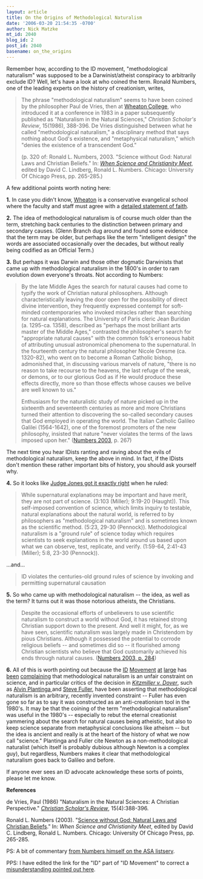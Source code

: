 ```yaml
---
layout: article
title: On the Origins of Methodological Naturalism
date: '2006-03-20 21:54:35 -0700'
author: Nick Matzke
mt_id: 2040
blog_id: 2
post_id: 2040
basename: on_the_origins
---
```

Remember how, according to the ID movement,  "methodological naturalism" was supposed to be a Darwinist/atheist conspiracy to arbitrarily exclude ID?  Well, let's have a look at who coined the term.  Ronald Numbers, one of the leading experts on the history of creationism, writes,

> The phrase "methodological naturalism" seems to have been coined by the philosopher Paul de Vries, then at [Wheaton College](http://www.wheaton.edu/), who introduced it at a conference in 1983 in a paper subsequently published as "Naturalism in the Natural Sciences," _Christian Scholar's Review_, 15(1986),  388-396.  De Vries distinguished between what he called "methodological naturalism," a disciplinary method that says nothing about God's existence, and "metaphysical naturalism," which "denies the existence of a transcendent God."
> 
> (p. 320 of: Ronald L. Numbers, 2003. "Science without God: Natural Laws and Christian Beliefs." In: [_When Science and Christianity Meet_](http://www.amazon.com/gp/product/0226482146/), edited by David C. Lindberg, Ronald L. Numbers. Chicago: University Of Chicago Press, pp. 265-285.)

A few additional points worth noting here:

**1.** In case you didn't know, [Wheaton](http://www.wheaton.edu/) is a conservative evangelical school where the faculty and staff must agree with a [detailed statement of faith](http://www.wheaton.edu/welcome/mission.html#faith).

**2.** The idea of methodological naturalism is of course much older than the term, stretching back centuries to the distinction between primary and secondary causes. (Glenn Branch dug around and found some evidence that the term may be older, but perhaps like the term "intelligent design" the words are associated occasionally over the decades, but without really being codified as an Official Term.)

**3.** But perhaps it was Darwin and those other dogmatic Darwinists that came up with methodological naturalism in the 1800's in order to ram evolution down everyone's throats.  Not according to Numbers:

> By the late Middle Ages the search for natural causes had come to typify the work of Christian natural philosophers.  Although characteristically leaving the door open for the possibility of direct divine intervention, they frequently expressed contempt for soft-minded contemporaries who invoked miracles rather than searching for natural explanations.  The University of Paris cleric Jean Buridan (a. 1295-ca. 1358), described as "perhaps the most brilliant arts master of the Middle Ages," contrasted the philosopher's search for "appropriate natural causes" with the common folk's erroneous habit of attributing unusual astronomical phenomena to the supernatural.  In the fourteenth century the natural philosopher Nicole Oresme (ca. 1320-82), who went on to become a Roman Catholic bishop, admonished that, in discussing various marvels of nature, "there is no reason to take recourse to the heavens, the last refuge of the weak, or demons, or to our glorious God as if He would produce these effects directly, more so than those effects whose causes we belive are well known to us."
> 
> Enthusiasm for the naturalistic study of nature picked up in the sixteenth and seventeenth centuries as more and more Christians turned their attention to discovering the so-called secondary causes that God employed in operating the world.  The Italian Catholic Galileo Galilei (1564-1642), one of the foremost promoters of the new philosophy, insisted that nature "never violates the terms of the laws imposed upon her." ([Numbers 2003](http://www.amazon.com/gp/product/0226482146/), p. 267)

The next time you hear IDists ranting and raving about the evils of methodological naturalism, keep the above in mind.  In fact, if the IDists don't mention these rather important bits of history, you should ask yourself why.

**4.** So it looks like [Judge Jones got it exactly right](http://www.talkorigins.org/faqs/dover/kitzmiller_v_dover.html) when he ruled:

> While supernatural explanations may be important and have merit, they are not part of science. (3:103 (Miller); 9:19-20 (Haught)). This self-imposed convention of science, which limits inquiry to testable, natural explanations about the natural world, is referred to by philosophers as "methodological naturalism" and is sometimes known as the scientific method. (5:23, 29-30 (Pennock)). Methodological naturalism is a "ground rule" of science today which requires scientists to seek explanations in the world around us based upon what we can observe, test, replicate, and verify. (1:59-64, 2:41-43 (Miller); 5:8, 23-30 (Pennock)).

...and...

> ID violates the centuries-old ground rules of science by invoking and permitting supernatural causation

**5.** So who came up with methodological naturalism -- the idea, as well as the term?  It turns out it was those notorious atheists, the Christians.

> Despite the occasional efforts of unbelievers to use scientific naturalism to construct a world without God, it has retained strong Christian support down to the present.  And well it might, for, as we have seen, scientific naturalism was largely made in Christendom by pious Christians.  Although it possessed the potential to corrode religious beliefs -- and sometimes did so -- it flourished among Christian scientists who believe that God customarily achieved his ends through natural causes. ([Numbers 2003, p. 284](http://www.amazon.com/gp/product/0226482146/))

**6.** All of this is worth pointing out because the [ID](http://www.google.com/search?sourceid=mozclient&amp;ie=utf-8&amp;oe=utf-8&amp;q=site:www.discovery.org+%22methodological+naturalism%22) [Movement](http://www.evolutionnews.org/2006/03/philosopher_alvin_plantinga_de.html#more) [at](http://www.worldmagblog.com/blog/archives/023170.html) [large](http://www.discovery.org/scripts/viewDB/index.php?command=view&amp;id=1780) has [been](http://guweb2.gonzaga.edu/~dewolf/utah.htm) [complaining](http://www.arn.org/docs/johnson/pjdogma1.htm) that methodological naturalism is an unfair constraint on science, and in particular critics of the decision in [_Kitzmiller v. Dover_](http://www.talkorigins.org/faqs/dover/kitzmiller_v_dover.html), such as [Alvin Plantinga ](http://www.stnews.org/commentary-2690.htm) and [Steve Fuller](http://www.galilean-library.org/blog/?p=142), have been asserting that methodological naturalism is an arbitrary, recently invented constraint -- Fuller has even gone so far as to say it was constructed as an anti-creationism tool in the 1980's.  It may be that the coining of the term "methodological naturalism" was useful in the 1980's -- especially to rebut the eternal creationist yammering about the search for natural causes being atheistic, but also to keep science separate from metaphysical conclusions like atheism -- but the idea is ancient and really is at the heart of the history of what we now call "science."  Plantinga and Fuller cite Newton as a non-methodological naturalist (which itself is probably dubious although Newton is a complex guy), but regardless, Numbers makes it clear that methodological naturalism goes back to Galileo and before.

If anyone ever sees an ID advocate acknowledge these sorts of points, please let me know.

**References**

de Vries, Paul (1986) "Naturalism in the Natural Sciences: A Christian Perspective." _[Christian Scholar's Review](http://www.csreview.org/)_, 15(4):388-396.

Ronald L. Numbers (2003). "[Science without God: Natural Laws and Christian Beliefs](http://www.amazon.com/gp/product/0226482146/)." In: _When Science and Christianity Meet_, edited by David C. Lindberg, Ronald L. Numbers. Chicago: University Of Chicago Press, pp. 265-285.

PS: A bit of commentary [from Numbers himself on the ASA listserv](http://www.asa3.org/archive/asa/200308/0439.html).

PPS: I have edited the link for the "ID" part of "ID Movement" to correct a [misunderstanding pointed out here](http://telicthoughts.com/?p=608).
